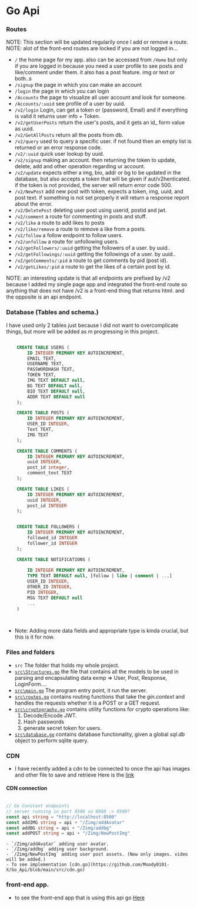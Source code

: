 

# Go Api
### Routes
NOTE: This section will be updated regularily once I add or remove a route.
NOTE: alot of the front-end routes are locked if you are not logged in...

- `/` the home page for my app. also can be accessed from `/Home` but only if you are logged in because you need a user profile to see posts and like/comment under them. it also has a post feature. img or text or both..s
- `/signup` the page in which you can make an account
- `/login` the page in which you can login
- `/Accounts` the page to visualize all user account and look for someone.
- `/Accounts/:uuid` see profile of a user by uuid.
- `/v2/login` Login, can get a token or (password, Email) and if everything is valid it returns user info + Token.
- `/v2/getUserPosts` return the user's posts, and it gets an id_ form value as uuid.
- `/v2/GetAllPosts` return all the posts from db.
- `/v2/query` used to query a specific user. if not found then an empty list is returned or an error response code.
- `/v2/:uuid` quick user lookup by uuid.
- `/v2/signup` making an account. then returning the token to update, delete, add and other operation regarding ur account.
- `/v2/update` expects either a img, bio, addr or bg to be updated in the database, but also accepts a token that will be given if aut/v2henticated. if the token is not provided, the server will return error code 500.
- `/v2/NewPost` add new post with token, expects a token, img, uuid, and post text. if something is not set properly it will return a response report about the error.
- `/v2/DeletePost` deleting user post using userid, postid and jwt.
- `/v2/comment` a route for commenting in posts and stuff.
- `/v2/like` a route to add likes to posts
- `/v2/like/remove` a route to remove a like from a posts.
- `/v2/follow` a follow endpoint to follow users.
- `/v2/unfollow` a route for unfollowing users.
- `/v2/getFollowers/:uuid` getting the followers of a user. by uuid..
- `/v2/getFollowings/:uuid` getting the followings of a user. by uuid..
- `/v2/getComments/:pid` a route to get comments by pid (post id).
- `/v2/getLikes/:pid` a route to get the likes of a certain post by id.

NOTE: an interesting update is that all endpoints are prefixed by /v2 because I added my single page app and integrated the front-end route so anything that does not have /v2 is a front-end thing that returns html. and the opposite is an api endpoint.

### Database (Tables and schema.)

I have used only 2 tables just because I did not want to overcomplicate things, but more will be added as m progressing in this project.

```sql

    CREATE TABLE USERS (
        ID INTEGER PRIMARY KEY AUTOINCREMENT, 
        EMAIL TEXT, 
        USERNAME TEXT, 
        PASSWORDHASH TEXT, 
        TOKEN TEXT, 
        IMG TEXT DEFAULT null,
        BG TEXT DEFAULT null,
        BIO TEXT DEFAULT null,
        ADDR TEXT DEFAULT null
    );

    CREATE TABLE POSTS (
        ID INTEGER PRIMARY KEY AUTOINCREMENT,
        USER_ID INTEGER,
        Text TEXT,
        IMG TEXT
    );

    CREATE TABLE COMMENTS (
        ID INTEGER PRIMARY KEY AUTOINCREMENT,
        uuid INTEGER,
        post_id integer,
        comment_text TEXT
    );

    CREATE TABLE LIKES (
        ID INTEGER PRIMARY KEY AUTOINCREMENT,
        uuid INTEGER,
        post_id INTEGER
    );


    CREATE TABLE FOLLOWERS (
        ID INTEGER PRIMARY KEY AUTOINCREMENT,
        followed_id INTEGER
        follower_id INTEGER
    );

    CREATE TABLE NOTIFICATIONS (
        
        ID INTEGER PRIMARY KEY AUTOINCREMENT,
        TYPE TEXT DEFAULT null, [follow | like | comment | ...]
        USER_ID INTEGER,
        OTHER_ID INTEGER,
        PID INTEGER,
        MSG TEXT DEFAULT null
        ...
    )

    
```
- Note: Adding more data fields and appropriate type is kinda crucial, but this is it for now.

### Files and folders

- `src` The folder that holds my whole project.
- [`src\Structures.go`](https://github.com/Moody0101-X/Go_Api/blob/main/src/Structures.go) the file that contains all the models to be used in parsing and encapsulating data exmp => User, Post, Response, LoginForm....
- [`src\main.go`](https://github.com/Moody0101-X/Go_Api/blob/main/src/main.go) The program entry point, it run the server.
- [`src\routes.go`](https://github.com/Moody0101-X/Go_Api/blob/main/src/routes.go) contains routing functions that take the *gin.context* and handles the requests whether it is a POST or a GET request.
- [`src\cryptography.go`](https://github.com/Moody0101-X/Go_Api/blob/main/src/cryptography.go) contains utility functions for crypto operations like:
    1. Decode/Encode JWT.
    2. Hash passwords
    3. generate secret token for users.
- [`src\database.go`](https://github.com/Moody0101-X/Go_Api/blob/main/src/database.go) contains database functionality, given a global *sql.db* object to perform sqlite query.

### CDN

- I have recently added a cdn to be connected to once the api has images and other file to save and retrieve
Here is the [link](https://github.com/Moody0101-X/Zimg_cdn)

#### CDN connection

```go

// Go Constant endpoints
// server running in port 8500 so 8888 -> 8500?
const api string = "http://localhost:8500"
const addIMG string = api + "/Zimg/addAvatar"
const addBG string = api + "/Zimg/addbg"
const addPOST string = api + "/Zimg/NewPostImg"

```
    - `/Zimg/addAvatar` adding user avatar.
    - `/Zimg/addbg` adding user background.
    - `/Zimg/NewPostImg` adding user post assets. (Now only images. video will be added.)
    - To see implementation [cdn.go](https://github.com/Moody0101-X/Go_Api/blob/main/src/cdn.go)

### front-end app.

- to see the front-end app that is using this api go [Here](https://github.com/Moody0101-X/SM_app)

